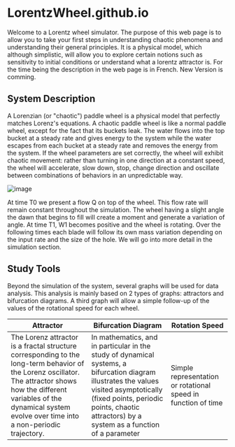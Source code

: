 # LorentzWheel.github.io

Welcome to a  Lorentz wheel simulator. The purpose of this web page is to allow you to take your first steps in understanding chaotic phenomena and understanding their general principles. It is a physical model, which although simplistic, will allow you to explore certain notions such as sensitivity to initial conditions or understand what a lorentz attractor is.
For the time being the description in the web page is in French. New Version is comming.

## System Description
A Lorenzian (or "chaotic") paddle wheel is a physical model that perfectly matches Lorenz's equations. A chaotic paddle wheel is like a normal paddle wheel, except for the fact that its buckets leak. The water flows into the top bucket at a steady rate and gives energy to the system while the water escapes from each bucket at a steady rate and removes the energy from the system.
If the wheel parameters are set correctly, the wheel will exhibit chaotic movement: rather than turning in one direction at a constant speed, the wheel will accelerate, slow down, stop, change direction and oscillate between combinations of behaviors in an unpredictable way.

![image](https://user-images.githubusercontent.com/129672940/232691595-4c7bc03e-ecec-43a9-ab71-519a934d15f7.png)

At time T0 we present a flow Q on top of the wheel. This flow rate will remain constant throughout the simulation. The wheel having a slight angle the dawn that begins to fill will create a moment and generate a variation of angle. At time T1, W1 becomes positive and the wheel is rotating. Over the following times each blade will follow its own mass variation depending on the input rate and the size of the hole. We will go into more detail in the simulation section.

## Study Tools
Beyond the simulation of the system, several graphs will be used for data analysis. This analysis is mainly based on 2 types of graphs: attractors and bifurcation diagrams. A third graph will allow a simple follow-up of the values of the rotational speed for each wheel.

| Attractor | Bifurcation Diagram | Rotation Speed|
|--|--|--|
|The Lorenz attractor is a fractal structure corresponding to the long-term behavior of the Lorenz oscillator. The attractor shows how the different variables of the dynamical system evolve over time into a non-periodic trajectory. |In mathematics, and in particular in the study of dynamical systems, a bifurcation diagram illustrates the values visited asymptotically (fixed points, periodic points, chaotic attractors) by a system as a function of a parameter | Simple representation or rotational speed in function of time |
